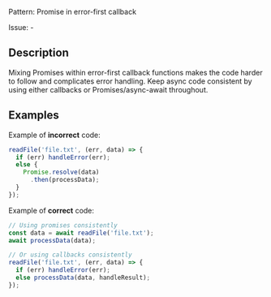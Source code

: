 Pattern: Promise in error-first callback

Issue: -

## Description

Mixing Promises within error-first callback functions makes the code harder to follow and complicates error handling. Keep async code consistent by using either callbacks or Promises/async-await throughout.

## Examples

Example of **incorrect** code:
```javascript
readFile('file.txt', (err, data) => {
  if (err) handleError(err);
  else {
    Promise.resolve(data)
      .then(processData);
  }
});
```

Example of **correct** code:
```javascript
// Using promises consistently
const data = await readFile('file.txt');
await processData(data);

// Or using callbacks consistently
readFile('file.txt', (err, data) => {
  if (err) handleError(err);
  else processData(data, handleResult);
});
```